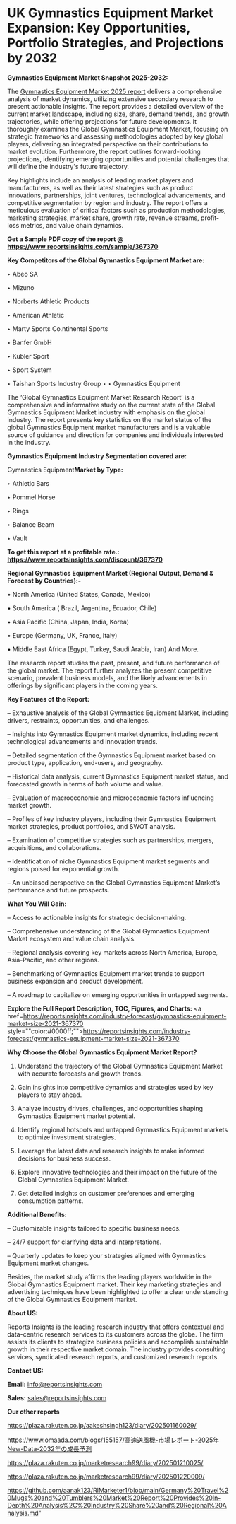# UK Gymnastics Equipment Market Expansion: Key Opportunities, Portfolio Strategies, and Projections by 2032

<strong>Gymnastics Equipment Market Snapshot 2025-2032:</strong>

The <a href=https://www.reportsinsights.com/sample/367370>Gymnastics Equipment Market 2025 report</a> delivers a comprehensive analysis of market dynamics, utilizing extensive secondary research to present actionable insights. The report provides a detailed overview of the current market landscape, including size, share, demand trends, and growth trajectories, while offering projections for future developments. It thoroughly examines the Global Gymnastics Equipment Market, focusing on strategic frameworks and assessing methodologies adopted by key global players, delivering an integrated perspective on their contributions to market evolution. Furthermore, the report outlines forward-looking projections, identifying emerging opportunities and potential challenges that will define the industry's future trajectory.

Key highlights include an analysis of leading market players and manufacturers, as well as their latest strategies such as product innovations, partnerships, joint ventures, technological advancements, and competitive segmentation by region and industry. The report offers a meticulous evaluation of critical factors such as production methodologies, marketing strategies, market share, growth rate, revenue streams, profit-loss metrics, and value chain dynamics.

<strong>Get a Sample PDF copy of the report @ <a href=https://www.reportsinsights.com/sample/367370 style=color:#0000ff;>https://www.reportsinsights.com/sample/367370</a></strong>

<strong>Key Competitors of the Global Gymnastics Equipment Market are:</strong>

‣ Abeo SA

‣ Mizuno

‣ Norberts Athletic Products

‣ American Athletic

‣ Marty Sports
 Co.ntinental Sports

‣ Banfer GmbH

‣ Kubler Sport

‣ Sport System

‣ Taishan Sports Industry Group
‣ 
‣ Gymnastics Equipment

The ‘Global Gymnastics Equipment Market Research Report’ is a comprehensive and informative study on the current state of the Global Gymnastics Equipment Market industry with emphasis on the global industry. The report presents key statistics on the market status of the global Gymnastics Equipment market manufacturers and is a valuable source of guidance and direction for companies and individuals interested in the industry.

<strong>Gymnastics Equipment Industry Segmentation covered are:</strong>

Gymnastics Equipment<strong>Market by Type:</strong>

‣ Athletic Bars

‣ Pommel Horse

‣ Rings

‣ Balance Beam

‣ Vault

<strong>To get this report at a profitable rate.: <a href=https://www.reportsinsights.com/discount/367370 style=color:#0000ff;>https://www.reportsinsights.com/discount/367370</a></strong>

<strong>Regional Gymnastics Equipment Market (Regional Output, Demand &amp; Forecast by Countries):-</strong>

• North America (United States, Canada, Mexico)

• South America ( Brazil, Argentina, Ecuador, Chile)

• Asia Pacific (China, Japan, India, Korea)

• Europe (Germany, UK, France, Italy)

• Middle East Africa (Egypt, Turkey, Saudi Arabia, Iran) And More.

The research report studies the past, present, and future performance of the global market. The report further analyzes the present competitive scenario, prevalent business models, and the likely advancements in offerings by significant players in the coming years.

<strong>Key Features of the Report:</strong>

– Exhaustive analysis of the Global Gymnastics Equipment Market, including drivers, restraints, opportunities, and challenges.

– Insights into Gymnastics Equipment market dynamics, including recent technological advancements and innovation trends.

– Detailed segmentation of the Gymnastics Equipment market based on product type, application, end-users, and geography.

– Historical data analysis, current Gymnastics Equipment market status, and forecasted growth in terms of both volume and value.

– Evaluation of macroeconomic and microeconomic factors influencing market growth.

– Profiles of key industry players, including their Gymnastics Equipment market strategies, product portfolios, and SWOT analysis.

– Examination of competitive strategies such as partnerships, mergers, acquisitions, and collaborations.

– Identification of niche Gymnastics Equipment market segments and regions poised for exponential growth.

– An unbiased perspective on the Global Gymnastics Equipment Market’s performance and future prospects.

<strong>What You Will Gain:</strong>

– Access to actionable insights for strategic decision-making.

– Comprehensive understanding of the Global Gymnastics Equipment Market ecosystem and value chain analysis.

– Regional analysis covering key markets across North America, Europe, Asia-Pacific, and other regions.

– Benchmarking of Gymnastics Equipment market trends to support business expansion and product development.

– A roadmap to capitalize on emerging opportunities in untapped segments.

<strong>Explore the Full Report Description, TOC, Figures, and Charts:</strong>
<a href=https://reportsinsights.com/industry-forecast/gymnastics-equipment-market-size-2021-367370 style=""color:#0000ff;"">https://reportsinsights.com/industry-forecast/gymnastics-equipment-market-size-2021-367370</a>

<strong>Why Choose the Global Gymnastics Equipment Market Report?</strong>

1. Understand the trajectory of the Global Gymnastics Equipment Market with accurate forecasts and growth trends.

2. Gain insights into competitive dynamics and strategies used by key players to stay ahead.

3. Analyze industry drivers, challenges, and opportunities shaping Gymnastics Equipment market potential.

4. Identify regional hotspots and untapped Gymnastics Equipment markets to optimize investment strategies.

5. Leverage the latest data and research insights to make informed decisions for business success.

6. Explore innovative technologies and their impact on the future of the Global Gymnastics Equipment Market.

7. Get detailed insights on customer preferences and emerging consumption patterns.

<strong>Additional Benefits:</strong>

– Customizable insights tailored to specific business needs.

– 24/7 support for clarifying data and interpretations.

– Quarterly updates to keep your strategies aligned with Gymnastics Equipment market changes.

Besides, the market study affirms the leading players worldwide in the Global Gymnastics Equipment market. Their key marketing strategies and advertising techniques have been highlighted to offer a clear understanding of the Global Gymnastics Equipment market.

<strong><strong>About US</strong>:</strong>

Reports Insights is the leading research industry that offers contextual and data-centric research services to its customers across the globe. The firm assists its clients to strategize business policies and accomplish sustainable growth in their respective market domain. The industry provides consulting services, syndicated research reports, and customized research reports.

<strong>Contact US:</strong>

<p class=><b>Email:</b> <a href=mailto:info@reportsinsights.com>info@reportsinsights.com</a></p>
<p class=><b>Sales:</b> <a href=mailto:sales@reportsinsights.com>sales@reportsinsights.com</a></p>

<strong>Our other reports</strong>

<a href=https://plaza.rakuten.co.jp/aakeshsingh123/diary/202501160029/>https://plaza.rakuten.co.jp/aakeshsingh123/diary/202501160029/</a>

<a href=https://www.omaada.com/blogs/155157/高速送風機-市場レポート-2025年New-Data-2032年の成長予測>https://www.omaada.com/blogs/155157/高速送風機-市場レポート-2025年New-Data-2032年の成長予測</a>

<a href=https://plaza.rakuten.co.jp/marketresearch99/diary/202501210025/>https://plaza.rakuten.co.jp/marketresearch99/diary/202501210025/</a>

<a href=https://plaza.rakuten.co.jp/marketresearch99/diary/202501220009/>https://plaza.rakuten.co.jp/marketresearch99/diary/202501220009/</a>

<a href=https://github.com/aanak123/RIMarketer1/blob/main/Germany%20Travel%20Mugs%20and%20Tumblers%20Market%20Report%20Provides%20In-Depth%20Analysis%2C%20Industry%20Share%20and%20Regional%20Analysis.md>https://github.com/aanak123/RIMarketer1/blob/main/Germany%20Travel%20Mugs%20and%20Tumblers%20Market%20Report%20Provides%20In-Depth%20Analysis%2C%20Industry%20Share%20and%20Regional%20Analysis.md</a>"
